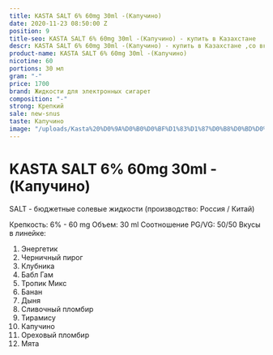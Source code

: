 ```yaml
---
title: KASTA SALT 6% 60mg 30ml -(Капучино)
date: 2020-11-23 08:50:00 Z
position: 9
title-seo: KASTA SALT 6% 60mg 30ml -(Капучино) - купить в Казахстане
descr: KASTA SALT 6% 60mg 30ml -(Капучино) - купить в Казахстане ,со вкусом капучино.
product-name: KASTA SALT 6% 60mg 30ml -(Капучино)
nicotine: 60
portions: 30 мл
gram: "-"
price: 1700
brand: Жидкости для электронных сигарет
composition: "-"
strong: Крепкий
sale: new-snus
taste: Капучино
image: "/uploads/Kasta%20%D0%9A%D0%B0%D0%BF%D1%83%D1%87%D0%B8%D0%BD%D0%BE.jpeg"
---
```


# KASTA SALT 6% 60mg 30ml -(Капучино)

SALT - бюджетные солевые жидкости (производство: Россия / Китай)

Крепкость: 6% - 60 mg
Объем: 30 ml
Соотношение PG/VG: 50/50
Вкусы в линейке:
 1. Энергетик
 2. Черничный пирог
 3. Клубника
 4. Бабл Гам
 5. Тропик Микс
 6. Банан
 7. Дыня
 8. Сливочный пломбир
 9. Тирамису
 10. Капучино
 11. Ореховый пломбир
 12. Мята